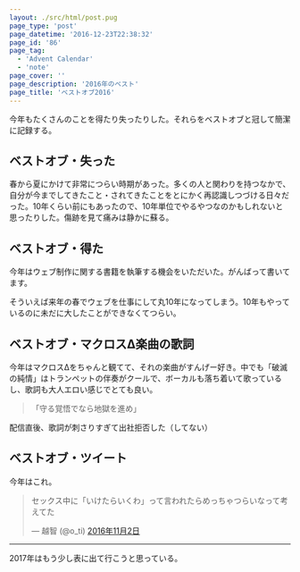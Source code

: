 ```yaml
---
layout: ./src/html/post.pug
page_type: 'post'
page_datetime: '2016-12-23T22:38:32'
page_id: '86'
page_tag:
  - 'Advent Calendar'
  - 'note'
page_cover: ''
page_description: '2016年のベスト'
page_title: 'ベストオブ2016'
---
```

今年もたくさんのことを得たり失ったりした。それらをベストオブと冠して簡潔に記録する。

## ベストオブ・失った

春から夏にかけて非常につらい時期があった。多くの人と関わりを持つなかで、自分が今までしてきたこと・されてきたことをとにかく再認識しつづける日々だった。10年くらい前にもあったので、10年単位でやるやつなのかもしれないと思ったりした。傷跡を見て痛みは静かに蘇る。

## ベストオブ・得た

今年はウェブ制作に関する書籍を執筆する機会をいただいた。がんばって書いてます。

<aside>そういえば来年の春でウェブを仕事にして丸10年になってしまう。10年もやっているのに未だに大したことができなくてつらい。</aside>

## ベストオブ・マクロスΔ楽曲の歌詞

今年はマクロスΔをちゃんと観てて、それの楽曲がすんげー好き。中でも「破滅の純情」はトランペットの伴奏がクールで、ボーカルも落ち着いて歌っているし、歌詞も大人エロい感じでとても良い。

>  「守る覚悟でなら地獄を進め」

配信直後、歌詞が刺さりすぎて出社拒否した（してない）

## ベストオブ・ツイート

今年はこれ。

<blockquote class="twitter-tweet" data-lang="ja"><p lang="ja" dir="ltr">セックス中に「いけたらいくわ」って言われたらめっちゃつらいなって考えてた</p>— 越智 (@o_ti) <a href="https://twitter.com/o_ti/status/793630101543919617">2016年11月2日</a></blockquote>
<script async src="//platform.twitter.com/widgets.js" charset="utf-8"></script>

---

2017年はもう少し表に出て行こうと思っている。
